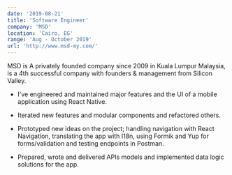 ```yaml
---
date: '2019-08-21'
title: 'Software Engineer'
company: 'MSD'
location: 'Cairo, EG'
range: 'Aug - October 2019'
url: 'http://www.msd-my.com/'
---
```


MSD is A privately founded company since 2009 in Kuala Lumpur Malaysia, is a 4th successful company with founders & management from Silicon Valley.

- I've engineered and maintained major features and the UI of a mobile application using React Native.

- Iterated new features and modular components and refactored others.

- Prototyped new ideas on the project; handling navigation with React Navigation, translating the app with I18n, using Formik and Yup for forms/validation and testing endpoints in Postman.

- Prepared, wrote and delivered APIs models and implemented data logic solutions for the app.
